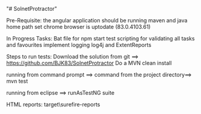 "# SolnetProtractor" 

Pre-Requisite:
the angular application should be running
maven and java home path set
chrome browser is uptodate (83.0.4103.61)


In Progress Tasks:
Bat file for npm start
test scripting for validating all tasks and favourites
implement logging log4j and ExtentReports

Steps to run tests:
Download the solution from git ==> https://github.com/BJK83/SolnetProtractor
Do a MVN clean install

running from command prompt ==> command from the project directory==> mvn test

running from eclipse ==> runAsTestNG suite


HTML reports:
target\surefire-reports